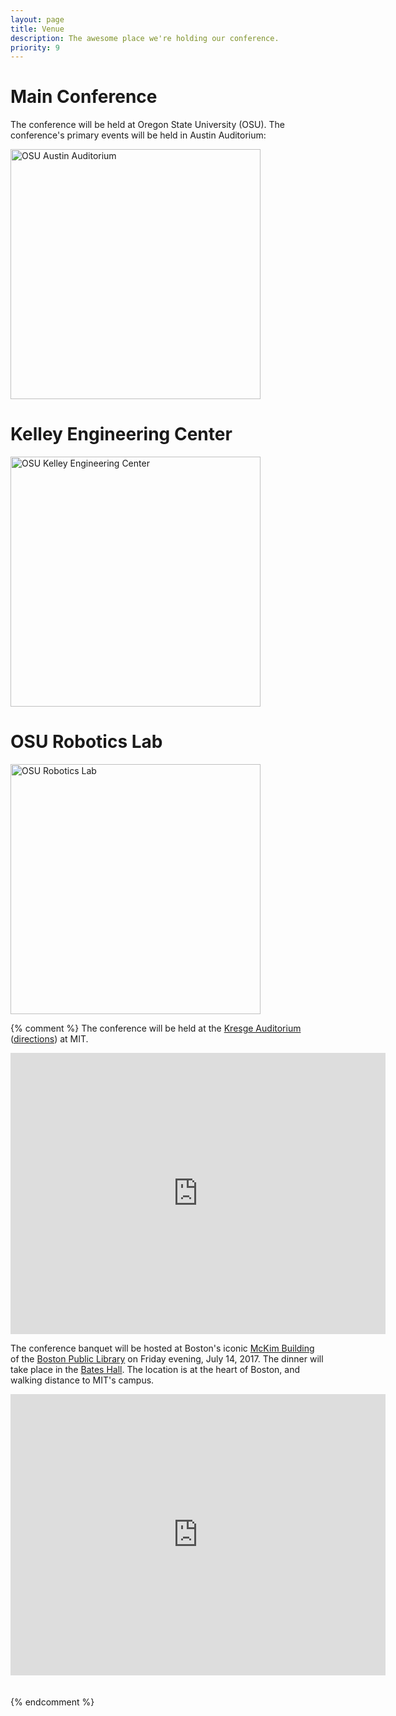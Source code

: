 ```yaml
---
layout: page
title: Venue
description: The awesome place we're holding our conference.
priority: 9
---
```


# Main Conference
The conference will be held at Oregon State University (OSU). The conference's primary events will be held in Austin Auditorium: 

 <img src="{{ site.baseurl }}/images/osu_auditorium.jpg"
       alt="OSU Austin Auditorium" width = "400" /> 


# Kelley Engineering Center
 <img src="{{ site.baseurl }}/images/osu_kelley_poster_session.jpg"
       alt="OSU Kelley Engineering Center" width = "400"/> 

# OSU Robotics Lab
<img src="{{ site.baseurl }}/images/osu_robotics_lab.jpg"
       alt="OSU Robotics Lab" width = "400" />  



{% comment %}
The conference will be held at the [Kresge Auditorium](https://en.wikipedia.org/wiki/Kresge_Auditorium)
([directions](https://whereis.mit.edu/?go=W16)) at MIT.

<iframe src="https://www.google.com/maps/embed?pb=!1m14!1m8!1m3!1d11793.07052887467!2d-71.0950313!3d42.3581353!3m2!1i1024!2i768!4f13.1!3m3!1m2!1s0x0%3A0x1571262b039a43bd!2sKresge+Auditorium!5e0!3m2!1sen!2sus!4v1475776664611" width="600" height="450" frameborder="0" style="border:0" allowfullscreen></iframe>

<br>

The conference banquet will be hosted at Boston's iconic [McKim Building](http://www.bpl.org/central/mckim.htm) of the [Boston Public Library](http://www.bpl.org) on Friday evening, July 14, 2017. The dinner will take place in the [Bates Hall](http://www.bpl.org/central/bates/batesimages.htm). The location is at the heart of Boston, and walking distance to MIT's campus.

<iframe src="https://www.google.com/maps/embed?pb=!1m18!1m12!1m3!1d2948.67770715743!2d-71.0805558845225!3d42.34939427918772!2m3!1f0!2f0!3f0!3m2!1i1024!2i768!4f13.1!3m3!1m2!1s0x89e37a0c429bf853%3A0xb9d45dfe5bc1ac73!2sBoston+Public+Library!5e0!3m2!1sen!2sus!4v1475777056251" width="600" height="450" frameborder="0" style="border:0" allowfullscreen></iframe>

<br>
<br>
<br>
{% endcomment %}
